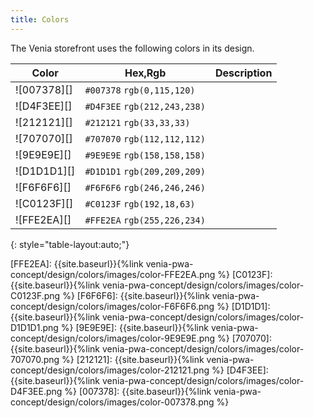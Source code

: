 ```yaml
---
title: Colors
---
```


The Venia storefront uses the following colors in its design.

| Color       | Hex,Rgb       | Description |
| ----------- | --------- | ----------- |
| ![007378][] | `#007378` `rgb(0,115,120)`| |
| ![D4F3EE][] | `#D4F3EE` `rgb(212,243,238)` | |
| ![212121][] | `#212121` `rgb(33,33,33)`| |
| ![707070][] | `#707070` `rgb(112,112,112)`| |
| ![9E9E9E][] | `#9E9E9E` `rgb(158,158,158)`| |
| ![D1D1D1][] | `#D1D1D1` `rgb(209,209,209)`| |
| ![F6F6F6][] | `#F6F6F6` `rgb(246,246,246)`| |
| ![C0123F][] | `#C0123F` `rgb(192,18,63)`| |
| ![FFE2EA][] | `#FFE2EA` `rgb(255,226,234)`| |
{: style="table-layout:auto;"}

[FFE2EA]: {{site.baseurl}}{%link venia-pwa-concept/design/colors/images/color-FFE2EA.png %}
[C0123F]: {{site.baseurl}}{%link venia-pwa-concept/design/colors/images/color-C0123F.png %}
[F6F6F6]: {{site.baseurl}}{%link venia-pwa-concept/design/colors/images/color-F6F6F6.png %}
[D1D1D1]: {{site.baseurl}}{%link venia-pwa-concept/design/colors/images/color-D1D1D1.png %}
[9E9E9E]: {{site.baseurl}}{%link venia-pwa-concept/design/colors/images/color-9E9E9E.png %}
[707070]: {{site.baseurl}}{%link venia-pwa-concept/design/colors/images/color-707070.png %}
[212121]: {{site.baseurl}}{%link venia-pwa-concept/design/colors/images/color-212121.png %}
[D4F3EE]: {{site.baseurl}}{%link venia-pwa-concept/design/colors/images/color-D4F3EE.png %}
[007378]: {{site.baseurl}}{%link venia-pwa-concept/design/colors/images/color-007378.png %}
